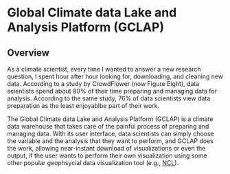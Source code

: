 # Global Climate data Lake and Analysis Platform (GCLAP)

## Overview

As a climate scientist, every time I wanted to answer a new research question, I spent hour after hour looking for, downloading, and cleaning new data. According to a study by CrowdFlower (now Figure Eight), data scientists spend about 80% of their time preparing and managing data for analysis. According to the same study, 76% of data scientists view data preparation as the least enjoyablbe part of their work.

The Global Climate data Lake and Analysis Platform (GCLAP) is a climate data warehouse that takes care of the painful process of preparing and managing data. With its user interface, data scientists can simply choose the variable and the analysis that they want to perform, and GCLAP does the work, allowing near-instant download of visualizations or even the output, if the user wants to perform their own visualization using some other popular geophsycial data visualization tool (e.g., [NCL](https://ncl.ucar.edu)).
